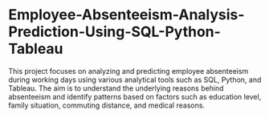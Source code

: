 # Employee-Absenteeism-Analysis-Prediction-Using-SQL-Python-Tableau
This project focuses on analyzing and predicting employee absenteeism during working days using various analytical tools such as SQL, Python, and Tableau. The aim is to understand the underlying reasons behind absenteeism and identify patterns based on factors such as education level, family situation, commuting distance, and medical reasons.
